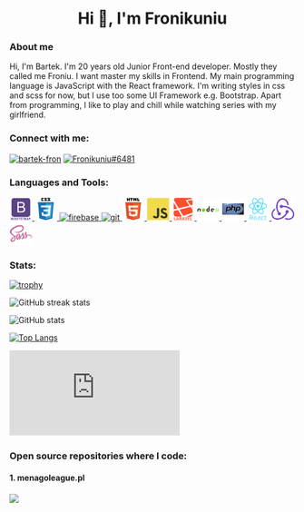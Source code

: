 <h1 align="center">Hi 👋, I'm Fronikuniu</h1>

<h3>About me</h3>
<p>Hi, I'm Bartek. I'm 20 years old Junior Front-end developer. Mostly they called me Froniu. I want master my skills in Frontend. My main programming language is JavaScript with the React framework. I'm writing styles in css and scss for now, but I use too some UI Framework e.g. Bootstrap. Apart from programming, I like to play and chill while watching series with my girlfriend.</p>

<h3 align="left">Connect with me:</h3>
<p align="left">
<a href="https://linkedin.com/in/bartek-fron" target="blank"><img align="center" src="https://raw.githubusercontent.com/rahuldkjain/github-profile-readme-generator/master/src/images/icons/Social/linked-in-alt.svg" alt="bartek-fron" height="30" width="40" /></a>
<a href="https://discord.gg/Fronikuniu#6481" target="blank"><img align="center" src="https://raw.githubusercontent.com/rahuldkjain/github-profile-readme-generator/master/src/images/icons/Social/discord.svg" alt="Fronikuniu#6481" height="30" width="40" /></a>
</p>

<h3 align="left">Languages and Tools:</h3>
<p align="left"> <a href="https://getbootstrap.com" target="_blank"> <img src="https://raw.githubusercontent.com/devicons/devicon/master/icons/bootstrap/bootstrap-plain-wordmark.svg" alt="bootstrap" width="40" height="40"/> </a> <a href="https://www.w3schools.com/css/" target="_blank"> <img src="https://raw.githubusercontent.com/devicons/devicon/master/icons/css3/css3-original-wordmark.svg" alt="css3" width="40" height="40"/> </a> <a href="https://firebase.google.com/" target="_blank"> <img src="https://www.vectorlogo.zone/logos/firebase/firebase-icon.svg" alt="firebase" width="40" height="40"/> </a> <a href="https://git-scm.com/" target="_blank"> <img src="https://www.vectorlogo.zone/logos/git-scm/git-scm-icon.svg" alt="git" width="40" height="40"/> </a> <a href="https://www.w3.org/html/" target="_blank"> <img src="https://raw.githubusercontent.com/devicons/devicon/master/icons/html5/html5-original-wordmark.svg" alt="html5" width="40" height="40"/> </a> <a href="https://developer.mozilla.org/en-US/docs/Web/JavaScript" target="_blank"> <img src="https://raw.githubusercontent.com/devicons/devicon/master/icons/javascript/javascript-original.svg" alt="javascript" width="40" height="40"/> </a> <a href="https://laravel.com/" target="_blank"> <img src="https://raw.githubusercontent.com/devicons/devicon/master/icons/laravel/laravel-plain-wordmark.svg" alt="laravel" width="40" height="40"/> </a> <a href="https://nodejs.org" target="_blank"> <img src="https://raw.githubusercontent.com/devicons/devicon/master/icons/nodejs/nodejs-original-wordmark.svg" alt="nodejs" width="40" height="40"/> </a> <a href="https://www.php.net" target="_blank"> <img src="https://raw.githubusercontent.com/devicons/devicon/master/icons/php/php-original.svg" alt="php" width="40" height="40"/> </a> <a href="https://reactjs.org/" target="_blank"> <img src="https://raw.githubusercontent.com/devicons/devicon/master/icons/react/react-original-wordmark.svg" alt="react" width="40" height="40"/> </a> <a href="https://redux.js.org" target="_blank"> <img src="https://raw.githubusercontent.com/devicons/devicon/master/icons/redux/redux-original.svg" alt="redux" width="40" height="40"/> </a> <a href="https://sass-lang.com" target="_blank"> <img src="https://raw.githubusercontent.com/devicons/devicon/master/icons/sass/sass-original.svg" alt="sass" width="40" height="40"/> </a> </p>


<h3 align="left">Stats:</h3>

[![trophy](https://github-profile-trophy.vercel.app/?username=Fronikuniu&theme=radical)](https://github.com/ryo-ma/github-profile-trophy)

![GitHub streak stats](https://github-readme-streak-stats.herokuapp.com/?user=Fronikuniu&theme=radical)

![GitHub stats](https://github-readme-stats.vercel.app/api?username=Fronikuniu&show_icons=true&count_private=true&theme=radical)  

[![Top Langs](https://github-readme-stats.vercel.app/api/top-langs/?username=Fronikuniu&layout=compact&theme=radical)](https://github.com/anuraghazra/github-readme-stats)

<embed src="https://wakatime.com/share/@Fronikuniu/21ba1b06-26ed-4265-9021-c4b716fdaffb.svg"></embed>

<h3 align="left">Open source repositories where I code:</h3>

<h4>1. menagoleague.pl</h4>
<a href="https://github.com/Dainc007/menagoleague.pl" target="_blank">
  <img align="center" src="https://github-readme-stats.vercel.app/api/pin/?username=Dainc007&repo=menagoleague.pl&theme=radical" />
</a>

  


<!-- 
  [![willianrod's wakatime stats](https://github-readme-stats.vercel.app/api/wakatime?username=Fronikuniu&theme=radical)](https://github.com/anuraghazra/github-readme-stats)
 -->







